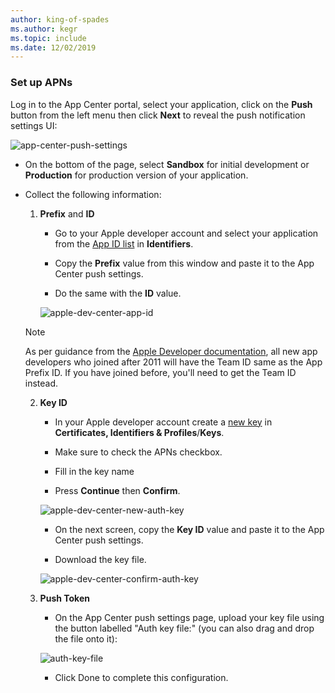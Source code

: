 ```yaml
---
author: king-of-spades
ms.author: kegr
ms.topic: include
ms.date: 12/02/2019
---
```


### Set up APNs

Log in to the App Center portal, select your application, click on the **Push** button from the left menu then click **Next** to reveal the push notification settings UI:

![app-center-push-settings](../images/apple-push-settings-ac-portal.png)

* On the bottom of the page, select **Sandbox** for initial development or **Production** for production version of your application.

* Collect the following information:

  1. **Prefix** and **ID**
     * Go to your Apple developer account and select your application from the [App ID list](https://developer.apple.com/account/ios/identifier/bundle) in **Identifiers**.

     * Copy the **Prefix** value from this window and paste it to the App Center push settings.

     * Do the same with the **ID** value.

     ![apple-dev-center-app-id](../images/ios-app-id-apple-portal.png)

  > [!NOTE]
  > As per guidance from the [Apple Developer documentation](https://developer.apple.com/library/archive/technotes/tn2311/_index.html), all new app developers who joined after 2011 will have the Team ID same as the App Prefix ID. If you have joined before, you'll need to get the Team ID instead. 

  2. **Key ID**
     * In your Apple developer account create a [new key](https://developer.apple.com/account/ios/authkey/create) in **Certificates, Identifiers & Profiles**/**Keys**.

     * Make sure to check the APNs checkbox.

     * Fill in the key name

     * Press **Continue** then **Confirm**.

     ![apple-dev-center-new-auth-key](../images/ios-new-auth-key-apple-portal.png)

     * On the next screen, copy the **Key ID** value and paste it to the App Center push settings.

     * Download the key file.

     ![apple-dev-center-confirm-auth-key](../images/ios-confirm-auth-key-apple-portal.png)

  3. **Push Token**
     * On the App Center push settings page, upload your key file using the button labelled "Auth key file:" (you can also drag and drop the file onto it):

     ![auth-key-file](../images/apple-push-settings-upload-key-button.png)

     * Click Done to complete this configuration.
